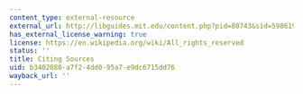 ```yaml
---
content_type: external-resource
external_url: http://libguides.mit.edu/content.php?pid=80743&sid=598619
has_external_license_warning: true
license: https://en.wikipedia.org/wiki/All_rights_reserved
status: ''
title: Citing Sources
uid: b3402080-a7f2-4dd0-95a7-e9dc6715dd76
wayback_url: ''
---
```

